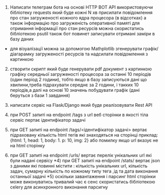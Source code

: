 1) Написати телеграм бота на основі HTTP BOT API  використовуючи бібліотеку requests
який буде кожні N хв присилати повідомлення  про стан загруженості кожного ядра процесора (в відсотках) а також інформацію про загруженість оперативної памяті
для отримання інформації про стан ресурсів можна скористатись бібліотекою psutil
також бот повинет записувати отримані заміри в базу даних
* для візуалізації можна за допомогою Mathplotlib згенерувати графік/діагарамку загруженості ресурсів  та надсилати повідомлення з картинкою


2) створити скрипт який буде генерувати pdf документ з картинкою графіку  середньої загруженості процесора  за останні 10 періодів (один період 2 години), тобто якщо в базу записуються дані що хвилини,треба підрахувати середнє за 2 години, і такких 10 періодів,а далі на основі 10 значень побудувати графік (дані беруться з бази 1 завдання)


3) написати сервіс на Flask/Django який буде реалізовувати Rest API
1) при POST запиті на endpoint /tags  з url веб сторінки в якості тіла сервіс пертає ідентифікатор задачі
2) при GET запиті на  endpoint /tags/<ідентифікатор задачі> вертає підраховану кількість   html тегів які знаходяться на сторінці
приклад: {html: 1, head: 1, body: 1. p: 10, img: 2} або помилку якщо url вказує не на html   сторінку
3) при GET запиті на  endpoint /urls/ вертає перелік унікальних url які були надані сервісу
*4) при GET запиті на  endpoint /stats/ вертає json з даними які повинні містити :
кількість унікальних url, кількість задач, сумарну кількість по кожному типу тега ,ід та дата виконання останньої задачі
       *5) оскільки завантаження і парсинг html сторінки може виконуватись тривалий час є сенс скористатись бібліотекою celery для асинхронного виконання парсигну
